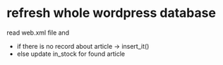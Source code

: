 # refresh whole wordpress database

read web.xml file and 

- if there is no record about article -> insert_it()
- else update in_stock for found article
